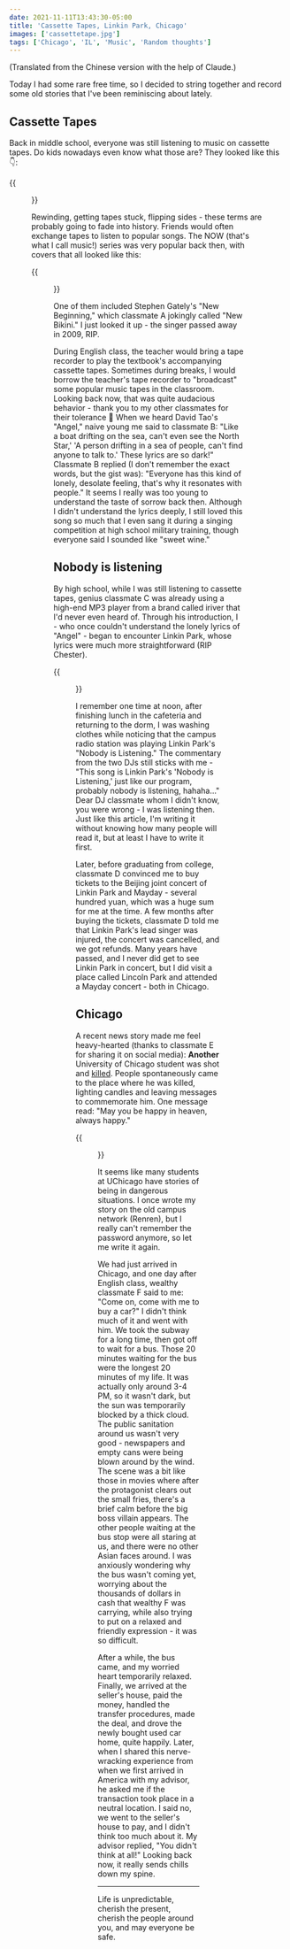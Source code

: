 ```yaml
---
date: 2021-11-11T13:43:30-05:00
title: 'Cassette Tapes, Linkin Park, Chicago'
images: ['cassettetape.jpg']
tags: ['Chicago', 'IL', 'Music', 'Random thoughts']
---
```


(Translated from the Chinese version with the help of Claude.)

Today I had some rare free time, so I decided to string together and record some old stories that I've been reminiscing about lately.

<!--truncate-->

## Cassette Tapes

Back in middle school, everyone was still listening to music on cassette tapes. Do kids nowadays even know what those are? They looked like this 👇:

{{<figure src="./cassettetape.jpg">}}

Rewinding, getting tapes stuck, flipping sides - these terms are probably going to fade into history. Friends would often exchange tapes to listen to popular songs. The NOW (that's what I call music!) series was very popular back then, with covers that all looked like this:

{{<figure src="./now62.jpg">}}

One of them included Stephen Gately's "New Beginning," which classmate A jokingly called "New Bikini." I just looked it up - the singer passed away in 2009, RIP.

During English class, the teacher would bring a tape recorder to play the textbook's accompanying cassette tapes. Sometimes during breaks, I would borrow the teacher's tape recorder to "broadcast" some popular music tapes in the classroom. Looking back now, that was quite audacious behavior - thank you to my other classmates for their tolerance 🙏 When we heard David Tao's "Angel," naive young me said to classmate B: "Like a boat drifting on the sea, can't even see the North Star,' 'A person drifting in a sea of people, can't find anyone to talk to.' These lyrics are so dark!" Classmate B replied (I don't remember the exact words, but the gist was): "Everyone has this kind of lonely, desolate feeling, that's why it resonates with people." It seems I really was too young to understand the taste of sorrow back then. Although I didn't understand the lyrics deeply, I still loved this song so much that I even sang it during a singing competition at high school military training, though everyone said I sounded like "sweet wine."

## Nobody is listening

By high school, while I was still listening to cassette tapes, genius classmate C was already using a high-end MP3 player from a brand called iriver that I'd never even heard of. Through his introduction, I - who once couldn't understand the lonely lyrics of "Angel" - began to encounter Linkin Park, whose lyrics were much more straightforward (RIP Chester).

{{<figure src="./LP-meteora.jpg">}}

I remember one time at noon, after finishing lunch in the cafeteria and returning to the dorm, I was washing clothes while noticing that the campus radio station was playing Linkin Park's "Nobody is Listening." The commentary from the two DJs still sticks with me - "This song is Linkin Park's 'Nobody is Listening,' just like our program, probably nobody is listening, hahaha..." Dear DJ classmate whom I didn't know, you were wrong - I was listening then. Just like this article, I'm writing it without knowing how many people will read it, but at least I have to write it first.

Later, before graduating from college, classmate D convinced me to buy tickets to the Beijing joint concert of Linkin Park and Mayday - several hundred yuan, which was a huge sum for me at the time. A few months after buying the tickets, classmate D told me that Linkin Park's lead singer was injured, the concert was cancelled, and we got refunds. Many years have passed, and I never did get to see Linkin Park in concert, but I did visit a place called Lincoln Park and attended a Mayday concert - both in Chicago.

## Chicago

A recent news story made me feel heavy-hearted (thanks to classmate E for sharing it on social media): **Another** University of Chicago student was shot and [killed](https://en.wikipedia.org/wiki/Killing_of_Zheng_Shaoxiong). People spontaneously came to the place where he was killed, lighting candles and leaving messages to commemorate him. One message read: "May you be happy in heaven, always happy."

{{<figure src="./happy.jpg">}}

It seems like many students at UChicago have stories of being in dangerous situations. I once wrote my story on the old campus network (Renren), but I really can't remember the password anymore, so let me write it again.

We had just arrived in Chicago, and one day after English class, wealthy classmate F said to me: "Come on, come with me to buy a car?" I didn't think much of it and went with him. We took the subway for a long time, then got off to wait for a bus. Those 20 minutes waiting for the bus were the longest 20 minutes of my life. It was actually only around 3-4 PM, so it wasn't dark, but the sun was temporarily blocked by a thick cloud. The public sanitation around us wasn't very good - newspapers and empty cans were being blown around by the wind. The scene was a bit like those in movies where after the protagonist clears out the small fries, there's a brief calm before the big boss villain appears. The other people waiting at the bus stop were all staring at us, and there were no other Asian faces around. I was anxiously wondering why the bus wasn't coming yet, worrying about the thousands of dollars in cash that wealthy F was carrying, while also trying to put on a relaxed and friendly expression - it was so difficult.

After a while, the bus came, and my worried heart temporarily relaxed. Finally, we arrived at the seller's house, paid the money, handled the transfer procedures, made the deal, and drove the newly bought used car home, quite happily. Later, when I shared this nerve-wracking experience from when we first arrived in America with my advisor, he asked me if the transaction took place in a neutral location. I said no, we went to the seller's house to pay, and I didn't think too much about it. My advisor replied, "You didn't think at all!" Looking back now, it really sends chills down my spine.

---

Life is unpredictable, cherish the present, cherish the people around you, and may everyone be safe.

